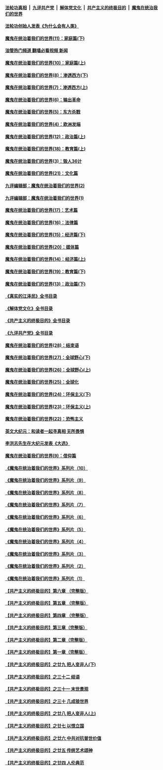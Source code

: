 ####  [法轮功真相](../../../../basic/blob/master/README.md?t=04110411) &nbsp;|&nbsp; [九评共产党](../../../../9ping.md/blob/master/README.md?t=04110411) &nbsp;|&nbsp; [解体党文化](../../../../jtdwh.md/blob/master/README.md?t=04110411)  &nbsp;|&nbsp; [共产主义的终极目的](../../../../gczydzjmd.md/blob/master/README.md?t=04110411) &nbsp;|&nbsp; [魔鬼在统治我们的世界](../../../../mgztzwmdsj.md/blob/master/README.md?t=04110411) 

#### [法轮功创始人发表《为什么会有人类》](../pages/nsc422/n13912117.md?t=04110411) 

#### [魔鬼在统治着我们的世界(11)：家庭篇(下)](../pages/nsc422/n10440961.md?t=04110411) 

#### [油管热门频道 翻墙必看视频 新闻](http://129.146.143.75:81/youtube.html?04110411)

#### [魔鬼在统治着我们的世界(10)：家庭篇(上)](../pages/nsc422/n10435448.md?t=04110411) 

#### [魔鬼在统治着我们的世界(8)：渗透西方(下)](../pages/nsc422/n10429603.md?t=04110411) 

#### [魔鬼在统治着我们的世界(7)：渗透西方(上)](../pages/nsc422/n10426013.md?t=04110411) 

#### [魔鬼在统治着我们的世界(6)：输出革命](../pages/nsc422/n10421536.md?t=04110411) 

#### [魔鬼在统治着我们的世界(5)：东方杀戮](../pages/nsc422/n10417707.md?t=04110411) 

#### [魔鬼在统治着我们的世界(4)：欧洲发端](../pages/nsc422/n10414890.md?t=04110411) 

#### [魔鬼在统治着我们的世界(12)：政治篇(上)](../pages/nsc422/n10444576.md?t=04110411) 

#### [魔鬼在统治着我们的世界(18)：教育篇(上)](../pages/nsc422/n10526970.md?t=04110411) 

#### [魔鬼在统治着我们的世界(3)：毁人36计](../pages/nsc422/n10411583.md?t=04110411) 

#### [魔鬼在统治着我们的世界(21)：文化篇](../pages/nsc422/n10597706.md?t=04110411) 

#### [九评编辑部：魔鬼在统治着我们的世界(2)](../pages/nsc422/n10410036.md?t=04110411) 

#### [九评编辑部：魔鬼在统治着我们的世界(1)](../pages/nsc422/n10406825.md?t=04110411) 

#### [魔鬼在统治着我们的世界(17)：艺术篇](../pages/nsc422/n10499093.md?t=04110411) 

#### [魔鬼在统治着我们的世界(16)：法律篇](../pages/nsc422/n10485969.md?t=04110411) 

#### [魔鬼在统治着我们的世界(15)：经济篇(下)](../pages/nsc422/n10469975.md?t=04110411) 

#### [魔鬼在统治着我们的世界(20)：媒体篇](../pages/nsc422/n10586579.md?t=04110411) 

#### [魔鬼在统治着我们的世界(14)：经济篇(上)](../pages/nsc422/n10457370.md?t=04110411) 

#### [魔鬼在统治着我们的世界(19)：教育篇(下)](../pages/nsc422/n10564808.md?t=04110411) 

#### [魔鬼在统治着我们的世界(13)：政治篇(下)](../pages/nsc422/n10448270.md?t=04110411) 

#### [《真实的江泽民》全书目录](../pages/nsc422/n13721399.md?t=04110411) 

#### [《解体党文化》全书目录](../pages/nsc422/n13721157.md?t=04110411) 

#### [《共产主义的终极目的》全书目录](../pages/nsc422/n13721048.md?t=04110411) 

#### [《九评共产党》全书目录](../pages/nsc422/n13708085.md?t=04110411) 

#### [魔鬼在统治着我们的世界(28)：结束语](../pages/nsc422/n10936246.md?t=04110411) 

#### [魔鬼在统治着我们的世界(27)：全球野心(下)](../pages/nsc422/n10928319.md?t=04110411) 

#### [魔鬼在统治着我们的世界(26)：全球野心(上)](../pages/nsc422/n10900318.md?t=04110411) 

#### [魔鬼在统治着我们的世界(25)：全球化](../pages/nsc422/n10788205.md?t=04110411) 

#### [魔鬼在统治着我们的世界(24)：环保主义(下)](../pages/nsc422/n10695307.md?t=04110411) 

#### [魔鬼在统治着我们的世界(23)：环保主义(上)](../pages/nsc422/n10688613.md?t=04110411) 

#### [魔鬼在统治着我们的世界(22)：恐怖主义](../pages/nsc422/n10614727.md?t=04110411) 

#### [英文大纪元：和读者一起寻真相 无所畏惧](../pages/nsc422/n12542027.md?t=04110411) 

#### [李洪志先生在大纪元发表《大选》](../pages/nsc422/n12534746.md?t=04110411) 

#### [魔鬼在统治着我们的世界(9)：信仰篇](../pages/nsc422/n10432159.md?t=04110411) 

#### [《魔鬼在统治着我们的世界》系列片（10）](../pages/nsc422/n12292670.md?t=04110411) 

#### [《魔鬼在统治着我们的世界》系列片（9）](../pages/nsc422/n12290859.md?t=04110411) 

#### [《魔鬼在统治着我们的世界》系列片（8）](../pages/nsc422/n12287445.md?t=04110411) 

#### [《魔鬼在统治着我们的世界》系列片（7）](../pages/nsc422/n12283425.md?t=04110411) 

#### [《魔鬼在统治着我们的世界》系列片（6）](../pages/nsc422/n12282314.md?t=04110411) 

#### [《魔鬼在统治着我们的世界》系列片（5）](../pages/nsc422/n12281419.md?t=04110411) 

#### [《魔鬼在统治着我们的世界》系列片（4）](../pages/nsc422/n12274024.md?t=04110411) 

#### [《魔鬼在统治着我们的世界》系列片（3）](../pages/nsc422/n12271322.md?t=04110411) 

#### [《魔鬼在统治着我们的世界》系列片（2）](../pages/nsc422/n12269049.md?t=04110411) 

#### [《魔鬼在统治着我们的世界》系列片（1）](../pages/nsc422/n12267575.md?t=04110411) 

#### [【共产主义的终极目的】第六章 （完整版）](../pages/nsc422/n11428913.md?t=04110411) 

#### [【共产主义的终极目的】第五章 （完整版）](../pages/nsc422/n11428912.md?t=04110411) 

#### [【共产主义的终极目的】第四章 （完整版）](../pages/nsc422/n11428907.md?t=04110411) 

#### [【共产主义的终极目的】第三章（完整版）](../pages/nsc422/n11428848.md?t=04110411) 

#### [【共产主义的终极目的】第二章（完整版）](../pages/nsc422/n11428831.md?t=04110411) 

#### [【共产主义的终极目的】第一章（完整版）](../pages/nsc422/n11417651.md?t=04110411) 

#### [【共产主义的终极目的】之廿九 把人变非人(下)](../pages/nsc422/n11344140.md?t=04110411) 

#### [【共产主义的终极目的】之三十二 结语](../pages/nsc422/n11360535.md?t=04110411) 

#### [【共产主义的终极目的】之三十一 末世景观](../pages/nsc422/n11351129.md?t=04110411) 

#### [【共产主义的终极目的】之三十 几成狼世界](../pages/nsc422/n11348280.md?t=04110411) 

#### [【共产主义的终极目的】之廿八 把人变非人(上)](../pages/nsc422/n11340492.md?t=04110411) 

#### [【共产主义的终极目的】之廿七 以恨立国](../pages/nsc422/n11336944.md?t=04110411) 

#### [【共产主义的终极目的】之廿六 中共对抗普世价值](../pages/nsc422/n11324785.md?t=04110411) 

#### [【共产主义的终极目的】之廿五 传统艺术颂神](../pages/nsc422/n11296396.md?t=04110411) 

#### [【共产主义的终极目的】之廿四 人伦典范](../pages/nsc422/n11296397.md?t=04110411) 

<img src='http://gfw-breaker.win/goodnews/indexes/nsc422.md' width='0px' height='0px'/>
